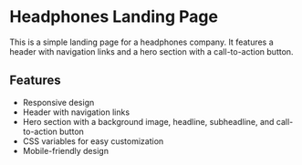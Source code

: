 # Headphones Landing Page

This is a simple landing page for a headphones company. It features a header with navigation links and a hero section with a call-to-action button.

## Features

- Responsive design
- Header with navigation links
- Hero section with a background image, headline, subheadline, and call-to-action button
- CSS variables for easy customization
- Mobile-friendly design

